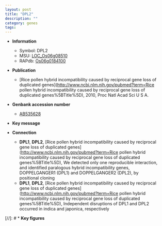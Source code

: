 ```yaml
---
layout: post
title: "DPL2"
description: ""
category: genes
tags: 
---
```


* **Information**  
    + Symbol: DPL2  
    + MSU: [LOC_Os06g08510](http://rice.plantbiology.msu.edu/cgi-bin/ORF_infopage.cgi?orf=LOC_Os06g08510)  
    + RAPdb: [Os06g0184100](http://rapdb.dna.affrc.go.jp/viewer/gbrowse_details/irgsp1?name=Os06g0184100)  

* **Publication**  
    + [Rice pollen hybrid incompatibility caused by reciprocal gene loss of duplicated genes](http://www.ncbi.nlm.nih.gov/pubmed?term=Rice pollen hybrid incompatibility caused by reciprocal gene loss of duplicated genes%5BTitle%5D), 2010, Proc Natl Acad Sci U S A.

* **Genbank accession number**  
    + [AB535628](http://www.ncbi.nlm.nih.gov/nuccore/AB535628)

* **Key message**  

* **Connection**  
    + __DPL1__, __DPL2__, [Rice pollen hybrid incompatibility caused by reciprocal gene loss of duplicated genes](http://www.ncbi.nlm.nih.gov/pubmed?term=Rice pollen hybrid incompatibility caused by reciprocal gene loss of duplicated genes%5BTitle%5D), We detected only one reproducible interaction, and identified paralogous hybrid incompatibility genes, DOPPELGANGER1 (DPL1) and DOPPELGANGER2 (DPL2), by positional cloning
    + __DPL1__, __DPL2__, [Rice pollen hybrid incompatibility caused by reciprocal gene loss of duplicated genes](http://www.ncbi.nlm.nih.gov/pubmed?term=Rice pollen hybrid incompatibility caused by reciprocal gene loss of duplicated genes%5BTitle%5D), Independent disruptions of DPL1 and DPL2 occurred in indica and japonica, respectively

[//]: # * **Key figures**  


